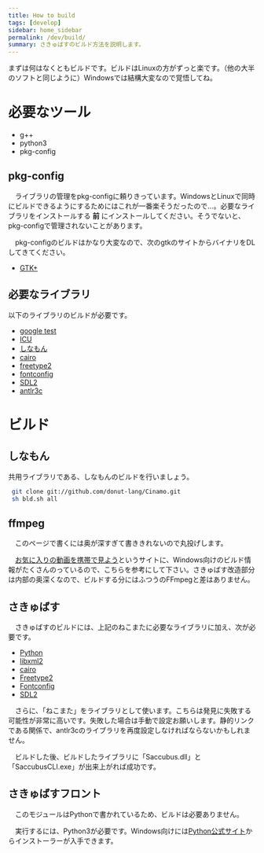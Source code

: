 ```yaml
---
title: How to build
tags: [develop]
sidebar: home_sidebar
permalink: /dev/build/
summary: さきゅばすのビルド方法を説明します。
---
```


まずは何はなくともビルドです。ビルドはLinuxの方がずっと楽です。（他の大半のソフトと同じように）Windowsでは結構大変なので覚悟してね。

# 必要なツール
 - g++
 - python3
 - pkg-config

## pkg-config
　ライブラリの管理をpkg-configに頼りきっています。WindowsとLinuxで同時にビルドできるようにするためにはこれが一番楽そうだったので…。必要なライブラリをインストールする **前** にインストールしてください。そうでないと、pkg-configで管理されないことがあります。

　pkg-configのビルドはかなり大変なので、次のgtkのサイトからバイナリをDLしてきてください。

 - [GTK+](http://www.gtk.org/download/index.php)

## 必要なライブラリ

以下のライブラリのビルドが必要です。

 - [google test](http://code.google.com/p/googletest/)
 - [ICU](http://site.icu-project.org/)
 - [しなもん](https://github.com/donut-lang/Cinamo)
 - [cairo](http://cairographics.org/)
 - [freetype2](http://www.freetype.org/freetype2/)
 - [fontconfig](http://www.freedesktop.org/wiki/Software/fontconfig/)
 - [SDL2](http://www.libsdl.org/hg.php)
 - [antlr3c](http://www.antlr3.org/download/C/)

# ビルド

## しなもん

共用ライブラリである、しなもんのビルドを行いましょう。

```bash
 git clone git://github.com/donut-lang/Cinamo.git
 sh bld.sh all
```

## ffmpeg
　このページで書くには奥が深すぎて書ききれないので丸投げします。

　[お気に入りの動画を携帯で見よう](http://blog.k-tai-douga.com/)というサイトに、Windows向けのビルド情報がたくさんのっているので、こちらを参考にして下さい。さきゅばす改造部分は内部の奥深くなので、ビルドする分にはふつうのFFmpegと差はありません。

## さきゅばす
　さきゅばすのビルドには、上記のねこまたに必要なライブラリに加え、次が必要です。

* [Python](http://www.python.org/)
* [libxml2](http://xmlsoft.org/)
* [cairo](http://cairographics.org/)
* [Freetype2](http://www.freetype.org/)
* [Fontconfig](http://www.freedesktop.org/wiki/Software/fontconfig)
* [SDL2](http://www.libsdl.org/)

　さらに、「ねこまた」をライブラリとして使います。こちらは発見に失敗する可能性が非常に高いです。失敗した場合は手動で設定お願いします。静的リンクである関係で、antlr3cのライブラリを再度設定しなければならないかもしれません。

　ビルドした後、ビルドしたライブラリに「Saccubus.dll」と「SaccubusCLI.exe」が出来上がれば成功です。

## さきゅばすフロント
　このモジュールはPythonで書かれているため、ビルドは必要ありません。

　実行するには、Python3が必要です。Windows向けには[Python公式サイト](http://www.python.org/)からインストーラーが入手できます。
